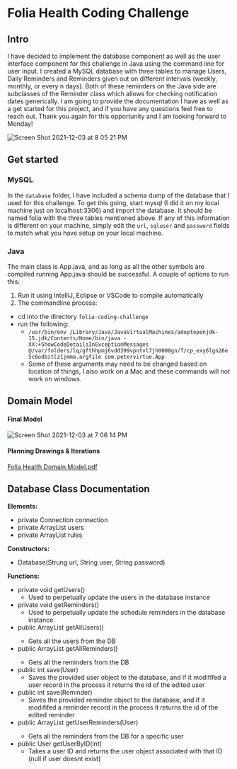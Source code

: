 # Folia Health Coding Challenge
## Intro
I have decided to implement the database component as well as the user interface component for this challenge in Java using the command line for user input. I created a MySQL database with three tables to manage Users, Daily Reminders and Reminders given out on different intervals (weekly, monthly, or every n days). Both of these reminders on the Java side are subclasses of the Reminder class which allows for checking notification dates generically. I am going to provide the documentation I have as well as a get started for this project, and if you have any questions feel free to reach out. Thank you again for this opportunity and I am looking forward to Monday!

![Screen Shot 2021-12-03 at 8 05 21 PM](https://user-images.githubusercontent.com/14151831/144690744-910441ce-97b0-4ea5-ba14-f1a93c13a7b9.png)

## Get started
### MySQL
In the `database` folder, I have included a schema dump of the database that I used for this challenge. To get this going, start mysql (I did it on my local machine just on localhost:3306) and import the database. It should be named folia with the three tables mentioned above. If any of this information is different on your machine, simply edit the `url`, `sqluser` and `password` fields to match what you have setup on your local machine. 

### Java
The main class is App.java, and as long as all the other symbols are compiled running App.java should be successful. A couple of options to run this:
1. Run it using IntelliJ, Eclipse or VSCode to compile automatically
2. The commandline process:
- cd into the directory `folia-coding-challenge`
- run the following:
  - `/usr/bin/env /Library/Java/JavaVirtualMachines/adoptopenjdk-15.jdk/Contents/Home/bin/java -XX:+ShowCodeDetailsInExceptionMessages @/var/folders/lq/gfthhpmj6vdd399vpntvl7jh0000gn/T/cp_exy6lgn26e5c6odbitlz1jmma.argfile com.petervirtue.App`
  - Some of these arguments may need to be changed based on location of things, I also work on a Mac and these commands will not work on windows.

## Domain Model
#### Final Model
![Screen Shot 2021-12-03 at 7 06 14 PM](https://user-images.githubusercontent.com/14151831/144688270-4a0281fd-47c2-4a06-8849-5999a56f474b.png)

#### Planning Drawings & Iterations
[Folia Health Domain Model.pdf](https://github.com/petervirtue/folia-coding-challenge/files/7652981/Folia.Health.Domain.Model.pdf)

## Database Class Documentation
**Elements:**
- private Connection connection
- private ArrayList<User> users
- private ArrayList<ScheduleRule> rules

**Constructors:**
- Database(Strung url, String user, String password)
  
**Functions:**
- private void getUsers()
  - Used to perpetually update the users in the database instance
- private void getReminders()
  - Used to perpetually update the schedule reminders in the database instance
- public ArrayList<User> getAllUsers()
  - Gets all the users from the DB
- public ArrayList<Reminder> getAllReminders()
  - Gets all the reminders from the DB
- public int save(User)
  - Saves the provided user object to the database, and if it modififed a user record in the process it returns the id of the edited user
- public int save(Reminder)
  - Saves the provided reminder object to the database, and if it modififed a reminder record in the process it returns the id of the edited reminder
- public ArrayList<Reminder> getUserReminders(User)
  - Gets all the reminders from the DB for a specific user
- public User getUserByID(int)
  - Takes a user ID and returns the user object associated with that ID (null if user doesnt exist)
  


